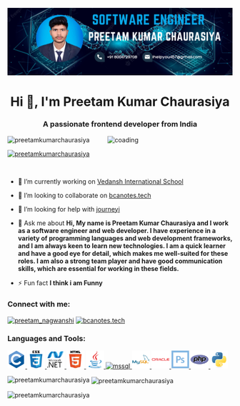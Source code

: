 ![logo](https://github.com/PreetamKumarChaurasiya/PreetamKumarChaurasiya/blob/main/Github%20Banner.png)

<h1 align="center">Hi 👋, I'm Preetam Kumar Chaurasiya</h1>
<h3 align="center">A passionate frontend developer from India</h3>

<img align="right" alt="coading" width="280" src="https://cdn-images-1.medium.com/fit/t/1600/480/0*7Q3yvSIv_t0ioJ-Z.gif">

<p align="left"> <img src="https://komarev.com/ghpvc/?username=preetamkumarchaurasiya&label=Profile%20views&color=0e75b6&style=flat" alt="preetamkumarchaurasiya" /> </p>

<p align="left"> <a href="https://github.com/ryo-ma/github-profile-trophy"><img src="https://github-profile-trophy.vercel.app/?username=preetamkumarchaurasiya" alt="preetamkumarchaurasiya" /></a> </p>

<p align="left"> <a href="https://twitter.com/" target="blank"><img src="https://img.shields.io/twitter/follow/?logo=twitter&style=for-the-badge" alt="" /></a> </p>

- 🔭 I’m currently working on [Vedansh International School](https://www.vdintschool.org.in/)

- 👯 I’m looking to collaborate on [bcanotes.tech](https://bcanotes.tech/)

- 🤝 I’m looking for help with [journeyi](https://journeyi.in/)

- 💬 Ask me about **Hi, My name is Preetam Kumar Chaurasiya and I work as a software engineer and web developer. I have experience in a variety of programming languages and web development frameworks, and I am always keen to learn new technologies. I am a quick learner and have a good eye for detail, which makes me well-suited for these roles. I am also a strong team player and have good communication skills, which are essential for working in these fields.**

- ⚡ Fun fact **I think i am Funny**

<h3 align="left">Connect with me:</h3>
<p align="left">
<a href="https://instagram.com/preetam_nagwanshi" target="blank"><img align="center" src="https://raw.githubusercontent.com/rahuldkjain/github-profile-readme-generator/master/src/images/icons/Social/instagram.svg" alt="preetam_nagwanshi" height="30" width="40" /></a>
<a href="https://www.youtube.com/c/bcanotes.tech" target="blank"><img align="center" src="https://raw.githubusercontent.com/rahuldkjain/github-profile-readme-generator/master/src/images/icons/Social/youtube.svg" alt="bcanotes.tech" height="30" width="40" /></a>
</p>

<h3 align="left">Languages and Tools:</h3>
<p align="left"> <a href="https://www.cprogramming.com/" target="_blank" rel="noreferrer"> <img src="https://raw.githubusercontent.com/devicons/devicon/master/icons/c/c-original.svg" alt="c" width="40" height="40"/> </a> <a href="https://www.w3schools.com/css/" target="_blank" rel="noreferrer"> <img src="https://raw.githubusercontent.com/devicons/devicon/master/icons/css3/css3-original-wordmark.svg" alt="css3" width="40" height="40"/> </a> <a href="https://dotnet.microsoft.com/" target="_blank" rel="noreferrer"> <img src="https://raw.githubusercontent.com/devicons/devicon/master/icons/dot-net/dot-net-original-wordmark.svg" alt="dotnet" width="40" height="40"/> </a> <a href="https://www.w3.org/html/" target="_blank" rel="noreferrer"> <img src="https://raw.githubusercontent.com/devicons/devicon/master/icons/html5/html5-original-wordmark.svg" alt="html5" width="40" height="40"/> </a> <a href="https://www.java.com" target="_blank" rel="noreferrer"> <img src="https://raw.githubusercontent.com/devicons/devicon/master/icons/java/java-original.svg" alt="java" width="40" height="40"/> </a> <a href="https://www.microsoft.com/en-us/sql-server" target="_blank" rel="noreferrer"> <img src="https://www.svgrepo.com/show/303229/microsoft-sql-server-logo.svg" alt="mssql" width="40" height="40"/> </a> <a href="https://www.mysql.com/" target="_blank" rel="noreferrer"> <img src="https://raw.githubusercontent.com/devicons/devicon/master/icons/mysql/mysql-original-wordmark.svg" alt="mysql" width="40" height="40"/> </a> <a href="https://www.oracle.com/" target="_blank" rel="noreferrer"> <img src="https://raw.githubusercontent.com/devicons/devicon/master/icons/oracle/oracle-original.svg" alt="oracle" width="40" height="40"/> </a> <a href="https://www.photoshop.com/en" target="_blank" rel="noreferrer"> <img src="https://raw.githubusercontent.com/devicons/devicon/master/icons/photoshop/photoshop-line.svg" alt="photoshop" width="40" height="40"/> </a> <a href="https://www.php.net" target="_blank" rel="noreferrer"> <img src="https://raw.githubusercontent.com/devicons/devicon/master/icons/php/php-original.svg" alt="php" width="40" height="40"/> </a> <a href="https://www.python.org" target="_blank" rel="noreferrer"> <img src="https://raw.githubusercontent.com/devicons/devicon/master/icons/python/python-original.svg" alt="python" width="40" height="40"/> </a> </p>

<p><img align="left" src="https://github-readme-stats.vercel.app/api/top-langs?username=preetamkumarchaurasiya&show_icons=true&locale=en&layout=compact" alt="preetamkumarchaurasiya" /></p>

<p>&nbsp;<img align="center" src="https://github-readme-stats.vercel.app/api?username=preetamkumarchaurasiya&show_icons=true&locale=en" alt="preetamkumarchaurasiya" /></p>

<p><img align="center" src="https://github-readme-streak-stats.herokuapp.com/?user=preetamkumarchaurasiya&" alt="preetamkumarchaurasiya" /></p>
